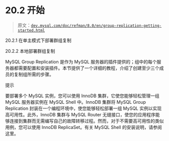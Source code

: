 # 20.2 开始

> 原文：[`dev.mysql.com/doc/refman/8.0/en/group-replication-getting-started.html`](https://dev.mysql.com/doc/refman/8.0/en/group-replication-getting-started.html)

20.2.1 在单主模式下部署群组复制

20.2.2 本地部署群组复制

MySQL Group Replication 是作为 MySQL 服务器的插件提供的；组中的每个服务器都需要配置和安装插件。本节提供了一个详细的教程，介绍了创建至少三个成员的复制组所需的步骤。

提示

要部署多个 MySQL 实例，您可以使用 InnoDB 集群，它使您能够轻松管理一组 MySQL 服务器实例在 MySQL Shell 中。InnoDB 集群将 MySQL Group Replication 封装在一个编程环境中，使您能够轻松部署一组 MySQL 实例以实现高可用性。此外，InnoDB 集群与 MySQL Router 无缝接口，使您的应用程序能够连接到集群而无需编写自己的故障转移过程。然而，对于不需要高可用性的类似用例，您可以使用 InnoDB ReplicaSet。有关 MySQL Shell 的安装说明，请参阅这里。
